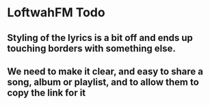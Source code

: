 # LoftwahFM Todo

## Styling of the lyrics is a bit off and ends up touching borders with something else.

## We need to make it clear, and easy to share a song, album or playlist, and to allow them to copy the link for it
